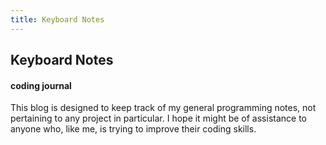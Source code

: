 ```yaml
---
title: Keyboard Notes
---
```


## Keyboard Notes

#### coding journal

This blog is designed to keep track of my general programming notes, not pertaining to any project in particular. I hope it might be of assistance to anyone who, like me, is trying to improve their coding skills.
